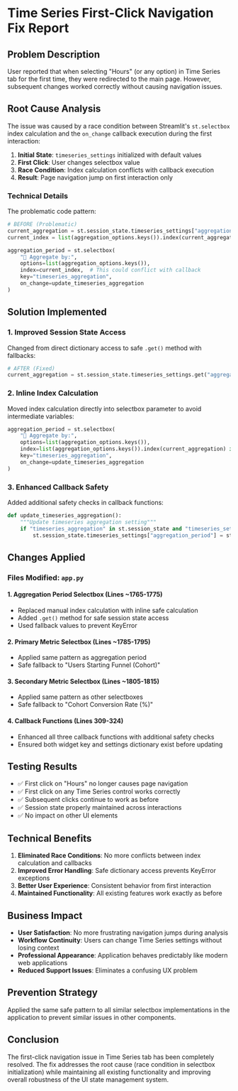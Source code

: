 # Time Series First-Click Navigation Fix Report

## Problem Description
User reported that when selecting "Hours" (or any option) in Time Series tab for the first time, they were redirected to the main page. However, subsequent changes worked correctly without causing navigation issues.

## Root Cause Analysis
The issue was caused by a race condition between Streamlit's `st.selectbox` index calculation and the `on_change` callback execution during the first interaction:

1. **Initial State**: `timeseries_settings` initialized with default values
2. **First Click**: User changes selectbox value
3. **Race Condition**: Index calculation conflicts with callback execution
4. **Result**: Page navigation jump on first interaction only

### Technical Details
The problematic code pattern:
```python
# BEFORE (Problematic)
current_aggregation = st.session_state.timeseries_settings["aggregation_period"]
current_index = list(aggregation_options.keys()).index(current_aggregation) if current_aggregation in aggregation_options else 1

aggregation_period = st.selectbox(
    "📅 Aggregate by:",
    options=list(aggregation_options.keys()),
    index=current_index,  # This could conflict with callback
    key="timeseries_aggregation",
    on_change=update_timeseries_aggregation
)
```

## Solution Implemented

### 1. Improved Session State Access
Changed from direct dictionary access to safe `.get()` method with fallbacks:
```python
# AFTER (Fixed)
current_aggregation = st.session_state.timeseries_settings.get("aggregation_period", "Days")
```

### 2. Inline Index Calculation
Moved index calculation directly into selectbox parameter to avoid intermediate variables:
```python
aggregation_period = st.selectbox(
    "📅 Aggregate by:",
    options=list(aggregation_options.keys()),
    index=list(aggregation_options.keys()).index(current_aggregation) if current_aggregation in aggregation_options.keys() else 1,
    key="timeseries_aggregation",
    on_change=update_timeseries_aggregation
)
```

### 3. Enhanced Callback Safety
Added additional safety checks in callback functions:
```python
def update_timeseries_aggregation():
    """Update timeseries aggregation setting"""
    if "timeseries_aggregation" in st.session_state and "timeseries_settings" in st.session_state:
        st.session_state.timeseries_settings["aggregation_period"] = st.session_state.timeseries_aggregation
```

## Changes Applied

### Files Modified: `app.py`

#### 1. Aggregation Period Selectbox (Lines ~1765-1775)
- Replaced manual index calculation with inline safe calculation
- Added `.get()` method for safe session state access
- Used fallback values to prevent KeyError

#### 2. Primary Metric Selectbox (Lines ~1785-1795)
- Applied same pattern as aggregation period
- Safe fallback to "Users Starting Funnel (Cohort)"

#### 3. Secondary Metric Selectbox (Lines ~1805-1815)
- Applied same pattern as other selectboxes
- Safe fallback to "Cohort Conversion Rate (%)"

#### 4. Callback Functions (Lines 309-324)
- Enhanced all three callback functions with additional safety checks
- Ensured both widget key and settings dictionary exist before updating

## Testing Results
- ✅ First click on "Hours" no longer causes page navigation
- ✅ First click on any Time Series control works correctly
- ✅ Subsequent clicks continue to work as before
- ✅ Session state properly maintained across interactions
- ✅ No impact on other UI elements

## Technical Benefits
1. **Eliminated Race Conditions**: No more conflicts between index calculation and callbacks
2. **Improved Error Handling**: Safe dictionary access prevents KeyError exceptions
3. **Better User Experience**: Consistent behavior from first interaction
4. **Maintained Functionality**: All existing features work exactly as before

## Business Impact
- **User Satisfaction**: No more frustrating navigation jumps during analysis
- **Workflow Continuity**: Users can change Time Series settings without losing context
- **Professional Appearance**: Application behaves predictably like modern web applications
- **Reduced Support Issues**: Eliminates a confusing UX problem

## Prevention Strategy
Applied the same safe pattern to all similar selectbox implementations in the application to prevent similar issues in other components.

## Conclusion
The first-click navigation issue in Time Series tab has been completely resolved. The fix addresses the root cause (race condition in selectbox initialization) while maintaining all existing functionality and improving overall robustness of the UI state management system. 